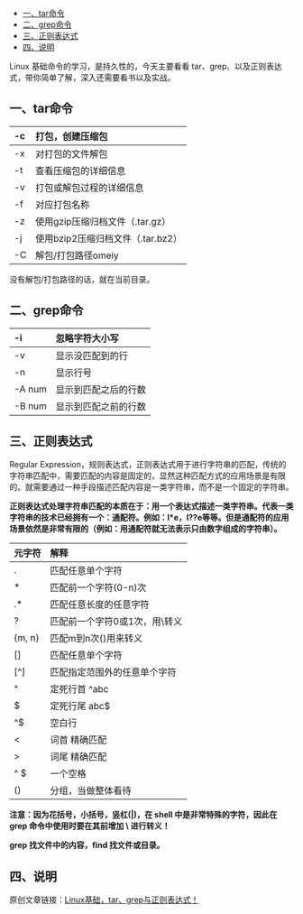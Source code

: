 - [一、tar命令](#一tar命令)
- [二、grep命令](#二grep命令)
- [三、正则表达式](#三正则表达式)
- [四、说明](#四说明)

Linux 基础命令的学习，是持久性的，今天主要看看 tar、grep、以及正则表达式，带你简单了解，深入还需要看书以及实战。

## 一、tar命令

-c|打包，创建压缩包
|:--|:-
-x|对打包的文件解包
-t|查看压缩包的详细信息
-v|打包或解包过程的详细信息
-f|对应打包名称
-z|使用gzip压缩归档文件（.tar.gz）
-j|使用bzip2压缩归档文件（.tar.bz2）
-C|解包/打包路径omeiy

没有解包/打包路径的话，就在当前目录。

## 二、grep命令

-i|忽略字符大小写
|:--|:-
-v|显示没匹配到的行
-n|显示行号
-A num|显示到匹配之后的行数
-B num|显示到匹配之前的行数

## 三、正则表达式

Regular Expression，规则表达式，正则表达式用于进行字符串的匹配，传统的字符串匹配中，需要匹配的内容是固定的，显然这种匹配方式的应用场景是有限的。就需要通过一种手段描述匹配内容是一类字符串，而不是一个固定的字符串。

**正则表达式处理字符串匹配的本质在于：用一个表达式描述一类字符串。代表一类字符串的技术已经拥有一个：通配符。例如：l*e，l??e等等。但是通配符的应用场景依然是非常有限的（例如：用通配符就无法表示只由数字组成的字符串）。**

元字符|解释
|:--|:-
.|匹配任意单个字符
*|匹配前一个字符(0-n)次
.*|匹配任意长度的任意字符
\?|匹配前一个字符0或1次，用\转义
\{m, n\}|匹配m到n次(\)用来转义
[]|匹配任意单个字符
[^]|匹配指定范围外的任意单个字符
^|定死行首  ^abc
$|定死行尾  abc$ 
^$|空白行
\<|词首   精确匹配
\>|词尾   精确匹配 
^ $|一个空格
()|分组，当做整体看待


**注意：因为花括号，小括号，竖杠(|)，在 shell 中是非常特殊的字符，因此在 grep 命令中使用时要在其前增加 \ 进行转义！**

**grep 找文件中的内容，find 找文件或目录。**

## 四、说明

原创文章链接：[Linux基础，tar、grep与正则表达式！](https://mp.weixin.qq.com/s?__biz=MzUxMzkyNDk0Ng==&mid=2247483758&idx=1&sn=65ffbf8b80cf3c187dd19f1e9a0036fc&chksm=f94c8b53ce3b0245e2db9d353f22719002e4374ae4f64f2e5d0658263f219e28246902beb8a4&scene=21#wechat_redirect)
